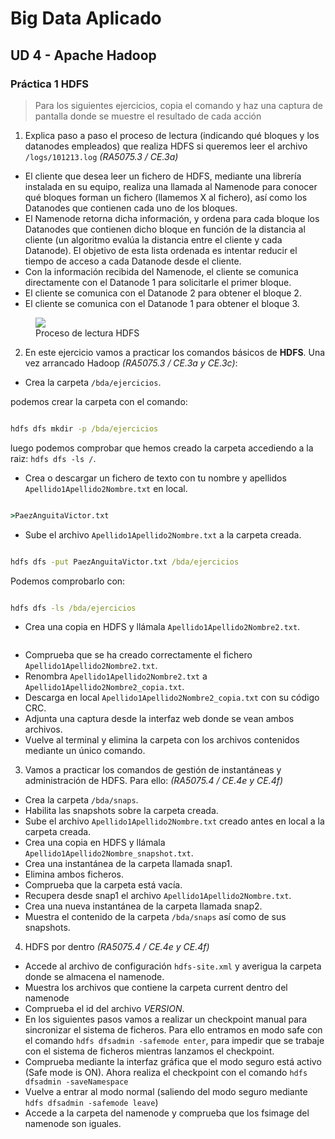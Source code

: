 # Big Data Aplicado
## UD 4 - Apache Hadoop
### Práctica 1 HDFS

> Para los siguientes ejercicios, copia el comando y haz una captura de pantalla donde se muestre el resultado de cada acción

1. Explica paso a paso el proceso de lectura (indicando qué bloques y los datanodes empleados) que realiza HDFS si queremos leer el archivo `/logs/101213.log`  _(RA5075.3 / CE.3a)_ 

- El cliente que desea leer un fichero de HDFS, mediante una librería instalada en su equipo, realiza una llamada al Namenode para conocer qué bloques forman un fichero (llamemos X al fichero), así como los Datanodes que contienen cada uno de los bloques.
- El Namenode retorna dicha información, y ordena para cada bloque los Datanodes que contienen dicho bloque en función de la distancia al cliente (un algoritmo evalúa la distancia entre el cliente y cada Datanode). El objetivo de esta lista ordenada es intentar reducir el tiempo de acceso a cada Datanode desde el cliente.
- Con la información recibida del Namenode, el cliente se comunica directamente con el Datanode 1 para solicitarle el primer bloque.
- El cliente se comunica con el Datanode 2 para obtener el bloque 2.
- El cliente se comunica con el Datanode 1 para obtener el bloque 3.

<figure style="align: center;">
    <img src="img/UD4_LecturaHDFS_ejercicio.png">
    <figcaption>Proceso de lectura HDFS</figcaption>
</figure>


2. En este ejercicio vamos a practicar los comandos básicos de **HDFS**. Una vez arrancado Hadoop _(RA5075.3 / CE.3a y CE.3c)_:
- Crea la carpeta `/bda/ejercicios`.

podemos crear la carpeta con el comando:

```cmd

hdfs dfs mkdir -p /bda/ejercicios

```
luego podemos comprobar que hemos creado la carpeta accediendo a la raiz: ``` hdfs dfs -ls / ```.
- Crea o descargar un fichero de texto con tu nombre y apellidos `Apellido1Apellido2Nombre.txt` en local.

``` cmd

>PaezAnguitaVictor.txt 

```

- Sube el archivo `Apellido1Apellido2Nombre.txt` a la carpeta creada.

```cmd

hdfs dfs -put PaezAnguitaVictor.txt /bda/ejercicios

```
Podemos comprobarlo con:
```cmd

hdfs dfs -ls /bda/ejercicios

```

- Crea una copia en HDFS y llámala `Apellido1Apellido2Nombre2.txt`.

```
```

- Comprueba que se ha creado correctamente el fichero `Apellido1Apellido2Nombre2.txt`.
- Renombra `Apellido1Apellido2Nombre2.txt` a `Apellido1Apellido2Nombre2_copia.txt`.
- Descarga en local `Apellido1Apellido2Nombre2_copia.txt` con su código CRC.
- Adjunta una captura desde la interfaz web donde se vean ambos archivos.
- Vuelve al terminal y elimina la carpeta con los archivos contenidos mediante un único comando.
3. Vamos a practicar los comandos de gestión de instantáneas y administración de HDFS. Para ello: _(RA5075.4 / CE.4e y CE.4f)_
- Crea la carpeta `/bda/snaps`.
- Habilita las snapshots sobre la carpeta creada.
- Sube el archivo `Apellido1Apellido2Nombre.txt` creado antes en local a la carpeta creada.
- Crea una copia en HDFS y llámala `Apellido1Apellido2Nombre_snapshot.txt`.
- Crea una instantánea de la carpeta llamada snap1.
- Elimina ambos ficheros.
- Comprueba que la carpeta está vacía.
- Recupera desde snap1 el archivo `Apellido1Apellido2Nombre.txt`.
- Crea una nueva instantánea de la carpeta llamada snap2.
- Muestra el contenido de la carpeta `/bda/snaps` así como de sus snapshots.
4. HDFS por dentro _(RA5075.4 / CE.4e y CE.4f)_
- Accede al archivo de configuración `hdfs-site.xml` y averigua la carpeta donde se almacena el namenode.
- Muestra los archivos que contiene la carpeta current dentro del namenode
- Comprueba el id del archivo _VERSION_.
- En los siguientes pasos vamos a realizar un checkpoint manual para sincronizar el sistema de ficheros. Para ello entramos en modo safe con el comando `hdfs dfsadmin -safemode enter`, para impedir que se trabaje con el sistema de ficheros mientras lanzamos el checkpoint.
- Comprueba mediante la interfaz gráfica que el modo seguro está activo (Safe mode is ON).
Ahora realiza el checkpoint con el comando `hdfs dfsadmin -saveNamespace`
- Vuelve a entrar al modo normal (saliendo del modo seguro mediante `hdfs dfsadmin -safemode leave`)
- Accede a la carpeta del namenode y comprueba que los fsimage del namenode son iguales.
